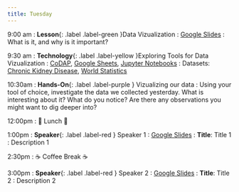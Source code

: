 ```yaml
---
title: Tuesday
---
```


9:00 am
: **Lesson**{: .label .label-green }Data Vizualization
  : [Google Slides](#)
: What is it, and why is it important?

9:30 am
: **Technology**{: .label .label-yellow }Exploring Tools for Data Vizualization
  : [CoDAP](https://codap.concord.org/), [Google Sheets](https://sheets.google.com), [Jupyter Notebooks](https://datahub.ncssm.edu)
: Datasets: [Chronic Kidney Disease](https://raw.githubusercontent.com/ncssm/dssi23/main/assets/data/ckd.csv), [World Statistics](https://raw.githubusercontent.com/ncssm/dssi24-materials/main/data/world_data.csv)

10:30am
: **Hands-On**{: .label .label-purple } Vizualizing our data
: Using your tool of choice, investigate the data we collected yesterday. What is interesting about it? What do you notice? Are there any observations you might want to dig deeper into?

12:00pm
 : 🥘 Lunch 🥘

1:00pm 
: **Speaker**{: .label .label-red } Speaker 1
  : [Google Slides](#)
: **Title**: Title 1
: Description 1

2:30pm
: ☕ Coffee Break ☕

3:00pm
: **Speaker**{: .label .label-red } Speaker 2
  : [Google Slides](#)
: **Title**: Title 2
: Description 2
